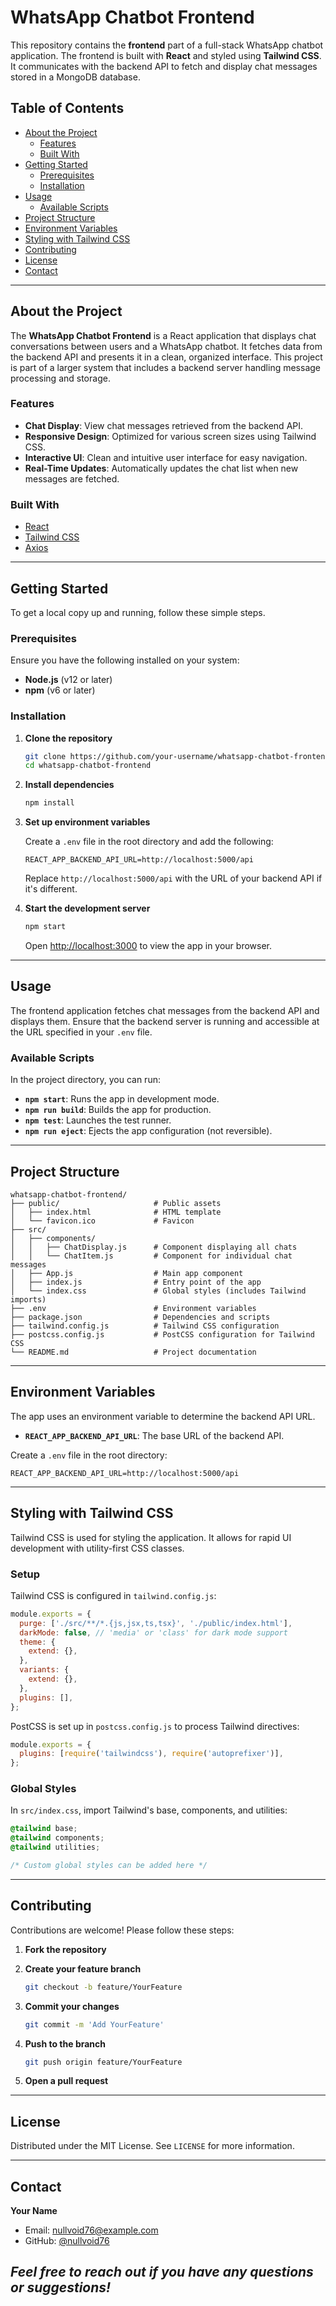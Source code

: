 # WhatsApp Chatbot Frontend

This repository contains the **frontend** part of a full-stack WhatsApp chatbot application. The frontend is built with **React** and styled using **Tailwind CSS**. It communicates with the backend API to fetch and display chat messages stored in a MongoDB database.

## Table of Contents

- [About the Project](#about-the-project)
  - [Features](#features)
  - [Built With](#built-with)
- [Getting Started](#getting-started)
  - [Prerequisites](#prerequisites)
  - [Installation](#installation)
- [Usage](#usage)
  - [Available Scripts](#available-scripts)
- [Project Structure](#project-structure)
- [Environment Variables](#environment-variables)
- [Styling with Tailwind CSS](#styling-with-tailwind-css)
- [Contributing](#contributing)
- [License](#license)
- [Contact](#contact)

---

## About the Project

The **WhatsApp Chatbot Frontend** is a React application that displays chat conversations between users and a WhatsApp chatbot. It fetches data from the backend API and presents it in a clean, organized interface. This project is part of a larger system that includes a backend server handling message processing and storage.

### Features

- **Chat Display**: View chat messages retrieved from the backend API.
- **Responsive Design**: Optimized for various screen sizes using Tailwind CSS.
- **Interactive UI**: Clean and intuitive user interface for easy navigation.
- **Real-Time Updates**: Automatically updates the chat list when new messages are fetched.

### Built With

- [React](https://reactjs.org/)
- [Tailwind CSS](https://tailwindcss.com/)
- [Axios](https://github.com/axios/axios)

---

## Getting Started

To get a local copy up and running, follow these simple steps.

### Prerequisites

Ensure you have the following installed on your system:

- **Node.js** (v12 or later)
- **npm** (v6 or later)

### Installation

1. **Clone the repository**

   ```bash
   git clone https://github.com/your-username/whatsapp-chatbot-frontend.git
   cd whatsapp-chatbot-frontend
   ```

2. **Install dependencies**

   ```bash
   npm install
   ```

3. **Set up environment variables**

   Create a `.env` file in the root directory and add the following:

   ```env
   REACT_APP_BACKEND_API_URL=http://localhost:5000/api
   ```

   Replace `http://localhost:5000/api` with the URL of your backend API if it's different.

4. **Start the development server**

   ```bash
   npm start
   ```

   Open [http://localhost:3000](http://localhost:3000) to view the app in your browser.

---

## Usage

The frontend application fetches chat messages from the backend API and displays them. Ensure that the backend server is running and accessible at the URL specified in your `.env` file.

### Available Scripts

In the project directory, you can run:

- **`npm start`**: Runs the app in development mode.
- **`npm run build`**: Builds the app for production.
- **`npm test`**: Launches the test runner.
- **`npm run eject`**: Ejects the app configuration (not reversible).

---

## Project Structure

```plaintext
whatsapp-chatbot-frontend/
├── public/                     # Public assets
│   ├── index.html              # HTML template
│   └── favicon.ico             # Favicon
├── src/
│   ├── components/
│   │   ├── ChatDisplay.js      # Component displaying all chats
│   │   └── ChatItem.js         # Component for individual chat messages
│   ├── App.js                  # Main app component
│   ├── index.js                # Entry point of the app
│   └── index.css               # Global styles (includes Tailwind imports)
├── .env                        # Environment variables
├── package.json                # Dependencies and scripts
├── tailwind.config.js          # Tailwind CSS configuration
├── postcss.config.js           # PostCSS configuration for Tailwind CSS
└── README.md                   # Project documentation
```

---

## Environment Variables

The app uses an environment variable to determine the backend API URL.

- **`REACT_APP_BACKEND_API_URL`**: The base URL of the backend API.

Create a `.env` file in the root directory:

```env
REACT_APP_BACKEND_API_URL=http://localhost:5000/api
```

---

## Styling with Tailwind CSS

Tailwind CSS is used for styling the application. It allows for rapid UI development with utility-first CSS classes.

### Setup

Tailwind CSS is configured in `tailwind.config.js`:

```javascript
module.exports = {
  purge: ['./src/**/*.{js,jsx,ts,tsx}', './public/index.html'],
  darkMode: false, // 'media' or 'class' for dark mode support
  theme: {
    extend: {},
  },
  variants: {
    extend: {},
  },
  plugins: [],
};
```

PostCSS is set up in `postcss.config.js` to process Tailwind directives:

```javascript
module.exports = {
  plugins: [require('tailwindcss'), require('autoprefixer')],
};
```

### Global Styles

In `src/index.css`, import Tailwind's base, components, and utilities:

```css
@tailwind base;
@tailwind components;
@tailwind utilities;

/* Custom global styles can be added here */
```

---

## Contributing

Contributions are welcome! Please follow these steps:

1. **Fork the repository**

2. **Create your feature branch**

   ```bash
   git checkout -b feature/YourFeature
   ```

3. **Commit your changes**

   ```bash
   git commit -m 'Add YourFeature'
   ```

4. **Push to the branch**

   ```bash
   git push origin feature/YourFeature
   ```

5. **Open a pull request**

---

## License

Distributed under the MIT License. See `LICENSE` for more information.

---

## Contact

**Your Name**

- Email: [nullvoid76@example.com](mailto:nullvoid76@example.com)
- GitHub: [@nullvoid76](https://github.com/NULLVOID76)

*Feel free to reach out if you have any questions or suggestions!*
---

